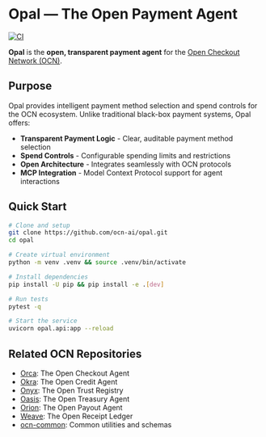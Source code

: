# Opal — The Open Payment Agent

[![CI](https://github.com/ocn-ai/opal/actions/workflows/ci.yml/badge.svg)](https://github.com/ocn-ai/opal/actions/workflows/ci.yml)

**Opal** is the **open, transparent payment agent** for the [Open Checkout Network (OCN)](https://github.com/ocn-ai/ocn-common).

## Purpose

Opal provides intelligent payment method selection and spend controls for the OCN ecosystem. Unlike traditional black-box payment systems, Opal offers:

- **Transparent Payment Logic** - Clear, auditable payment method selection
- **Spend Controls** - Configurable spending limits and restrictions
- **Open Architecture** - Integrates seamlessly with OCN protocols
- **MCP Integration** - Model Context Protocol support for agent interactions

## Quick Start

```bash
# Clone and setup
git clone https://github.com/ocn-ai/opal.git
cd opal

# Create virtual environment
python -m venv .venv && source .venv/bin/activate

# Install dependencies
pip install -U pip && pip install -e .[dev]

# Run tests
pytest -q

# Start the service
uvicorn opal.api:app --reload
```

## Related OCN Repositories

- [Orca](https://github.com/ocn-ai/orca): The Open Checkout Agent
- [Okra](https://github.com/ocn-ai/okra): The Open Credit Agent
- [Onyx](https://github.com/ocn-ai/onyx): The Open Trust Registry
- [Oasis](https://github.com/ocn-ai/oasis): The Open Treasury Agent
- [Orion](https://github.com/ocn-ai/orion): The Open Payout Agent
- [Weave](https://github.com/ocn-ai/weave): The Open Receipt Ledger
- [ocn-common](https://github.com/ocn-ai/ocn-common): Common utilities and schemas
